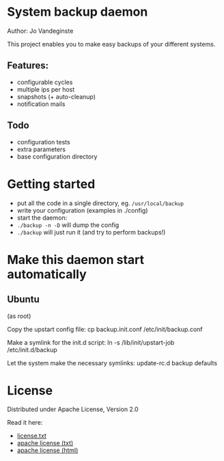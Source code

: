 # System backup daemon
Author: Jo Vandeginste

This project enables you to make easy backups of your different systems.

## Features:
* configurable cycles
* multiple ips per host
* snapshots (+ auto-cleanup)
* notification mails

## Todo
* configuration tests
* extra parameters
 * base configuration directory

# Getting started

* put all the code in a single directory, eg. ```/usr/local/backup```
* write your configuration (examples in ./config)
* start the daemon:
 * ```./backup -n -D``` will dump the config
 * ```./backup``` will just run it (and try to perform backups!)

# Make this daemon start automatically

## Ubuntu

(as root)

Copy the upstart config file:
	cp backup.init.conf /etc/init/backup.conf

Make a symlink for the init.d script:
	ln -s /lib/init/upstart-job /etc/init.d/backup

Let the system make the necessary symlinks:
	update-rc.d backup defaults

# License
Distributed under Apache License, Version 2.0

Read it here:
* [license.txt](license.txt)
* [apache license (txt)](http://www.apache.org/licenses/LICENSE-2.0.txt)
* [apache license (html)](http://www.apache.org/licenses/LICENSE-2.0.html)

